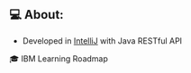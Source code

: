 ## 💻 About:
- Developed in [IntelliJ](https://www.jetbrains.com/idea/) with Java RESTful API
  
 🎓 IBM Learning Roadmap
